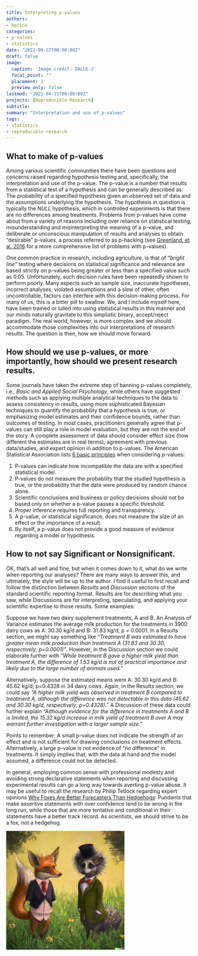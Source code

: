 ```yaml
---
title: Interpreting p-values
authors:
- bprice
categories:
- p-values
- statistics
date: "2022-09-22T00:00:00Z"
draft: false
image:
  caption: 'Image credit: DALLE-2'
  focal_point: ""
  placement: 2
  preview_only: false
lastmod: "2021-04-15T00:00:00Z"
projects: [Reproducible Research]
subtitle: 
summary: "Interpretation and use of p-values"
tags:
- statistics
- reproducible research
---
```


## What to make of p-values

Among various scientific communities there have been questions and concerns raised regarding hypothesis testing and, specifically, the interpretation and use of the p-value. The p-value is a number that results from a statistical test of a hypothesis and can be generally described as: The probability of a specified hypothesis given an observed set of data and the assumptions underlying the hypothesis. The hypothesis in question is typically the *NULL* hypothesis, which in controlled experiments is that there are no differences among treatments.  Problems from p-values have come about from a variety of reasons including over reliance on statistical testing, misunderstanding and misinterpreting the meaning of a p-value, and deliberate or unconscious manipulation of results and analyses to obtain “desirable” p-values, a process referred to as p-hacking (see [Greenland, et al. 2016](https://www.ncbi.nlm.nih.gov/pmc/articles/PMC4877414/) for a more comprehensive list of problems with p-values). 

One common practice in research, including agriculture, is that of *“bright line”* testing where decisions on statistical significance and relevance are based strictly on p-values being greater or less than a specified value such as 0.05. Unfortunately, such decision rules have been repeatedly shown to perform poorly. Many aspects such as sample size, inaccurate hypotheses, incorrect analyses, violated assumptions and a slew of other, often uncontrollable, factors can interfere with this decision-making process. For many of us, this is a bitter pill to swallow. We, and I include myself here, have been trained or lulled into using statistical results in this manner and our minds naturally gravitate to this simplistic binary, accept/reject paradigm. The real world, however, is more complex and we should accommodate those complexities into our interpretations of research results. The question is then, how we should move forward.

## How should we use p-values, or more importantly, how should we present research results.

Some journals have taken the extreme step of banning p-values completely, i.e., *Basic and Applied Social Psychology*, while others have suggested methods such as applying multiple analytical techniques to the data to assess consistency in results, using more sophisticated Bayesian techniques to quantify the probability that a hypothesis is true, or emphasizing model estimates and their confidence bounds, rather than outcomes of testing. In most cases, practitioners generally agree that p-values can still play a role in model evaluation, but they are not the end of the story. A complete assessment of data should consider effect size (how different the estimates are in real terms), agreement with previous data/studies, and expert opinion in addition to p-values.
The American Statistical Association lists [6 basic principles](https://www.tandfonline.com/doi/full/10.1080/00031305.2016.1154108#_i28) when considering p-values:

1)	P-values can indicate how incompatible the data are with a specified statistical model.
2)	P-values do not measure the probability that the studied hypothesis is true, or the probability that the data were produced by random chance alone.
3)	Scientific conclusions and business or policy decisions should not be based only on whether a p-value passes a specific threshold.
4)	Proper inference requires full reporting and transparency.
5)	A p-value, or statistical significance, does not measure the size of an effect or the importance of a result.
6)	By itself, a p-value does not provide a good measure of evidence regarding a model or hypothesis.

## How to not say Significant or Nonsignificant.

OK, that’s all well and fine, but when it comes down to it, what do we write when reporting our analyses? There are many ways to answer this, and ultimately, the style will be up to the author. I find it useful to first recall and follow the distinction between *Results* and *Discussion* sections of the standard scientific reporting format. Results are for describing what you saw, while Discussions are for interpreting, speculating, and applying your scientific expertise to those results. Some examples:


Suppose we have two dairy supplement treatments, A and B. An Analysis of Variance estimates the average milk production for the treatments in 3900 dairy cows as A: 30.30 kg/d and B: 31.83 kg/d; p = 0.0001. In a Results section, we might say something like *“Treatment B was estimated to have greater mean milk production than treatment A (31.83 and 30.30, respectively; p=0.0001)”*. However, in the Discussion section we could elaborate further with *“While treatment B gave a higher milk yield than treatment A, the difference of 1.53 kg/d is not of practical importance and likely due to the large number of animals used.”*


Alternatively, suppose the estimated means were A: 30.30 kg/d and B: 45.62 kg/d; p=0.4328 in 34 dairy cows. Again, in the Results section, we could say *“A higher milk yield was observed in treatment B compared to treatment A, although the difference was not detectable in this data (45.62 and 30.30 kg/d, respectively; p=0.4328).”* A Discussion of these data could further explain *“Although evidence for the difference in treatments A and B is limited, the 15.32 kg/d increase in milk yield of treatment B over A may warrant further investigation with a larger sample size.”*


Points to remember: A small p-value does not indicate the strength of an effect and is not sufficient for drawing conclusions on treatment effects. Alternatively, a large p-value is not evidence of “no difference” in treatments. It simply implies that, with the data at hand and the model assumed, a difference could not be detected. 


In general, employing common sense with professional modesty and avoiding strong declarative statements when reporting and discussing experimental results can go a long way towards averting p-value abuse. It may be useful to recall the research by Philip Tetlock regarding expert opinions [Why Foxes Are Better Forecasters Than Hedgehogs](https://longnow.org/seminars/02007/jan/26/why-foxes-are-better-forecasters-than-hedgehogs/): Pundants that make assertive statements with over confidence tend to be wrong in the long run, while those that are more tentative and conditional in their statements have a better track record. As scientists, we should strive to be a fox, not a hedgehog.

![A fox and hedgehog (DALLE-2)](a_hedgehog_and_fox_on_grass.png)


